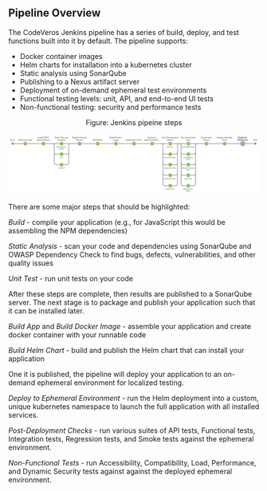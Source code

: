 ## Pipeline Overview

The CodeVeros Jenkins pipeline has a series of build, deploy, and test functions built into
it by default. The pipeline supports:

* Docker container images
* Helm charts for installation into a kubernetes cluster
* Static analysis using SonarQube
* Publishing to a Nexus artifact server
* Deployment of on-demand ephemeral test environments
* Functional testing levels: unit, API, and end-to-end UI tests
* Non-functional testing: security and performance tests


<div align="center">
Figure: Jenkins pipeine steps
</div>

![CodeVeros Pipeline](./images/secureci-pipeline-1.png)


There are some major steps that should be highlighted:

*Build* - compile your application (e.g., for JavaScript this would be assembling the NPM dependencies)

*Static Analysis* - scan your code and dependencies using SonarQube and OWASP Dependency Check to
find bugs, defects, vulnerabilities, and other quality issues

*Unit Test* - run unit tests on your code

After these steps are complete, then results are published to a SonarQube server. The next stage is to
package and publish your application such that it can be installed later.

*Build App* and *Build Docker Image* - assemble your application and create docker container with your
runnable code

*Build Helm Chart* - build and publish the Helm chart that can install your application

One it is published, the pipeline will deploy your application to an on-demand ephemeral environment
for localized testing.

*Deploy to Ephemeral Environment* - run the Helm deployment into a custom, unique kubernetes namespace to
launch the full application with all installed services.

*Post-Deployment Checks* - run various suites of API tests, Functional tests, Integration tests, Regression
tests, and Smoke tests against the ephemeral environment.

*Non-Functional Tests* - run Accessibility, Compatibility, Load, Performance, and Dynamic Security tests
against against the deployed ephemeral environment.